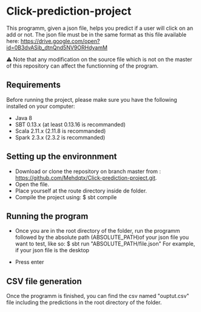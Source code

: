 # Click-prediction-project

This programm, given a json file, helps you predict if a user will click on an add or not. The json file must be in the same format as this file available here: https://drive.google.com/open?id=0B3dvASib_dtnQnd5NV9ORHdyamM

:warning: Note that any modification on the source file which is not on the master of this repository can affect the functionning of the program.

Requirements
- 

Before running the project, please make sure you have the following installed on your computer:
* Java 8 
* SBT 0.13.x (at least 0.13.16 is recommanded) 
* Scala 2.11.x (2.11.8 is recommanded)
* Spark 2.3.x (2.3.2 is recommanded)

Setting up the environnment  
-
* Download or clone the repository on branch master from : https://github.com/Mehdqtx/Click-prediction-project.git.
* Open the file.
* Place yourself at the route directory inside de folder.
* Compile the project using: 
    $ sbt compile


Running the program
-
* Once you are in the root directory of the folder, run the programm followed by the absolute path (ABSOLUTE_PATH)of your json file you want to test, like so:
    $ sbt run "ABSOLUTE_PATH/file.json"
For example, if your json file is the desktop

* Press enter

CSV file generation 
-
Once the programm is finished, you can find the csv named "ouptut.csv" file including the predictions in the root directory of the folder.  


    
